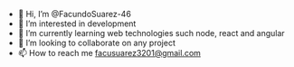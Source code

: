 - 👋 Hi, I’m @FacundoSuarez-46
- 👀 I’m interested in development
- 🌱 I’m currently learning web technologies such node, react and angular
- 💞️ I’m looking to collaborate on any project
- 📫 How to reach me facusuarez3201@gmail.com

<!---
FacundoSuarez-46/FacundoSuarez-46 is a ✨ special ✨ repository because its `README.md` (this file) appears on your GitHub profile.
You can click the Preview link to take a look at your changes.
--->
